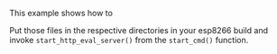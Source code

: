 This example shows how to

Put those files in the respective directories in your esp8266 build
and invoke `start_http_eval_server()` from the `start_cmd()` function.
